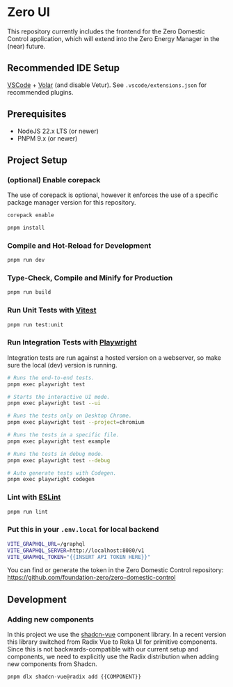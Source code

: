# Zero UI

This repository currently includes the frontend for the Zero Domestic Control application, which will extend into the Zero Energy Manager in the (near) future.

## Recommended IDE Setup

[VSCode](https://code.visualstudio.com/) + [Volar](https://marketplace.visualstudio.com/items?itemName=Vue.volar) (and disable Vetur). See `.vscode/extensions.json` for recommended plugins.

## Prerequisites

- NodeJS 22.x LTS (or newer)
- PNPM 9.x (or newer)

## Project Setup

### (optional) Enable corepack

The use of corepack is optional, however it enforces the use of a specific package manager version for this repository.

```sh
corepack enable
```

```sh
pnpm install
```

### Compile and Hot-Reload for Development

```sh
pnpm run dev
```

### Type-Check, Compile and Minify for Production

```sh
pnpm run build
```

### Run Unit Tests with [Vitest](https://vitest.dev/)

```sh
pnpm run test:unit
```

### Run Integration Tests with [Playwright](https://playwright.dev)
Integration tests are run against a hosted version on a webserver, so make sure the local (dev) version is running.

```sh
# Runs the end-to-end tests.
pnpm exec playwright test

# Starts the interactive UI mode.
pnpm exec playwright test --ui

# Runs the tests only on Desktop Chrome.
pnpm exec playwright test --project=chromium

# Runs the tests in a specific file.
pnpm exec playwright test example

# Runs the tests in debug mode.
pnpm exec playwright test --debug

# Auto generate tests with Codegen.
pnpm exec playwright codegen
```

### Lint with [ESLint](https://eslint.org/)

```sh
pnpm run lint
```

### Put this in your `.env.local` for local backend

```sh
VITE_GRAPHQL_URL=/graphql
VITE_GRAPHQL_SERVER=http://localhost:8080/v1
VITE_GRAPHQL_TOKEN="{{INSERT API TOKEN HERE}}"
```
You can find or generate the token in the Zero Domestic Control repository: 
https://github.com/foundation-zero/zero-domestic-control

## Development

### Adding new components

In this project we use the [shadcn-vue](https://www.shadcn-vue.com) component library. In a recent version this library switched from Radix Vue to Reka UI for primitive components. Since this is not backwards-compatible with our current setup and components, we need to explicitly use the Radix distribution when adding new components from Shadcn.

```sh
pnpm dlx shadcn-vue@radix add {{COMPONENT}}
```